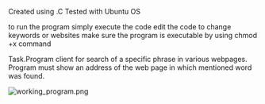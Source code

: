 
Created using .C
Tested with Ubuntu OS

to run the program simply execute the code
edit the code to change keywords or websites
make sure the program is executable by using chmod +x command

Task.Program client for search of a specific phrase in various webpages. Program must show an address of the web page in which mentioned word was found.

![working_program.png](../master/working_program.png)

